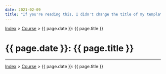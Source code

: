 ```yaml
---
date: 2021-02-09
title: "If you're reading this, I didn't change the title of my template."
---
```


[Index](../../../index.md) > [Course](./index.md) > {{ page.date }}: {{ page.title }}

# {{ page.date }}: {{ page.title }}



---

[Index](../../../index.md) > [Course](./index.md) > {{ page.date }}: {{ page.title }}
